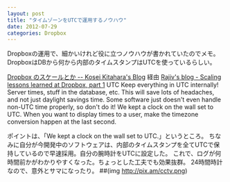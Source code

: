 ```yaml
---
layout: post
title: "タイムゾーンをUTCで運用するノウハウ"
date: 2012-07-29
categories: Dropbox
---
```


Dropboxの運用で、細かいけれど役に立つノウハウが書かれていたのでメモ。
DropboxはDBから何から内部のタイムスタンプはUTCを使っているらしい。

 [Dropbox のスケールとか -- Kosei Kitahara's Blog](http://surgo.jp/2012/07/dropbox.html) 経由
 [Rajiv's blog - Scaling lessons learned at Dropbox, part 1](http://eranki.tumblr.com/post/27076431887/scaling-lessons-learned-at-dropbox-part-1)
 UTC
 Keep everything in UTC internally! Server times, stuff in the
 database, etc. This will save lots of headaches, and not just daylight
 savings time. Some software just doesn't even handle non-UTC time
 properly, so don't do it! We kept a clock on the wall set to UTC. When
 you want to display times to a user, make the timezone conversion
 happen at the last second.

ポイントは、「We kept a clock on the wall set to UTC.」というところ。
ちなみに自分が今開発中のソフトウェアは、内部のタイムスタンプを全てUTCで保持しているので早速採用。自分の腕時計をUTCに設定した。
これで、ログが何時間前かがわかりやすくなった。ちょっとした工夫でも効果抜群。
24時間時計なので、意外とサマになったり。
##(img http://pix.am/cctv.png)
